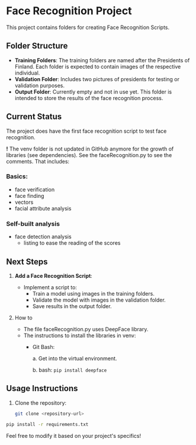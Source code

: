 # Face Recognition Project

This project contains folders for creating Face Recognition Scripts.

## Folder Structure
- **Training Folders**: The training folders are named after the Presidents of Finland. Each folder is expected to contain images of the respective individual.
- **Validation Folder**: Includes two pictures of presidents for testing or validation purposes.
- **Output Folder**: Currently empty and not in use yet. This folder is intended to store the results of the face recognition process.

## Current Status
The project does have the first face recognition script to test face recognition.

**!** The venv folder is not updated in GitHub anymore for the growth of libraries (see dependencies).
See the faceRecognition.py to see the comments. That includes:
### Basics:
- face verification
- face finding
- vectors
- facial attribute analysis

### Self-built analysis
- face detection analysis
     - listing to ease the reading of the scores

## Next Steps
1. **Add a Face Recognition Script**:
   - Implement a script to:
     - Train a model using images in the training folders.
     - Validate the model with images in the validation folder.
     - Save results in the output folder.

2. How to
   - The file faceRecognition.py uses DeepFace library.
   - The instructions to install the libraries in venv:
      - Git Bash:
        
         a. Get into the virtual environment.
        
         b. bash:
           ```pip install deepface ```

## Usage Instructions
1. Clone the repository:
   ```bash
   git clone <repository-url>
   ```
  ```bash
  pip install -r requirements.txt
  ```

Feel free to modify it based on your project's specifics!
